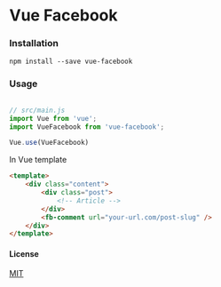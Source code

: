 # Vue Facebook

### Installation

``` 
npm install --save vue-facebook
```

### Usage
```js

// src/main.js
import Vue from 'vue';
import VueFacebook from 'vue-facebook';

Vue.use(VueFacebook)
```

In Vue template
```html
<template>
	<div class="content">
		<div class="post">
			<!-- Article -->
		</div>
		<fb-comment url="your-url.com/post-slug" />
	</div>
</template>
```


#### License
[MIT](LICENSE)